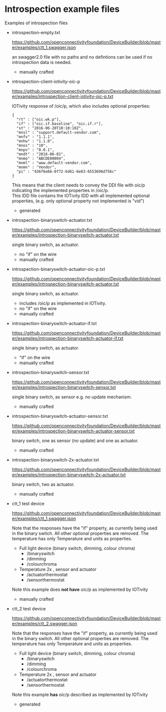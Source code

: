 # Introspection example files

Examples of introspection files


- introspection-empty.txt

  https://github.com/openconnectivityfoundation/DeviceBuilder/blob/master/examples/ctt_1.swagger.json
  
  an swagger2.0 file with no paths and no defintions
  can be used if no introspection data is needed.
  - manually crafted
  
- introspection-client-iotivity-oic-p

  https://github.com/openconnectivityfoundation/DeviceBuilder/blob/master/examples/introspection-client-iotivity-oic-p.txt

  IOTivity response of /oic/p, which also includes optional properties:

    ```
    {
      "rt" : ["oic.wk.p"],
      "if" : ["oic.if.baseline", "oic.if.r"],
      "st" : "2016-06-20T10:10:10Z",
      "mnsl" : "support.default-vendor.com",
      "mnfv" : "1.1.1",
      "mnhw" : "1.1.0",
      "mnos" : "10",
      "mnpv" : "0.0.1",
      "mndt" : "2016-06-01",
      "mnmo" : "ABCDE00004",
      "mnml" : "www.default-vendor.com",
      "mnmn" : "Vendor",
      "pi" : "436f6e66-6f72-6d61-6e63-6553696d756c"
    }
    ```   
  This means that the client needs to convey the DDI file with oic/p indicating the implemented properties in /oic/p.  
  This IDD file contains the IOTivity IDD with all implemented optional properties, (e.g. only optional property not implemented is "vid")
  - generated
  
- introspection-binaryswitch-actuator.txt

  https://github.com/openconnectivityfoundation/DeviceBuilder/blob/master/examples/introspection-binaryswitch-actuator.txt
  
  single binary switch, as actuator.
  - no "if" on the wire
  - manually crafted

    
- introspection-binaryswitch-actuator-oic-p.txt

  https://github.com/openconnectivityfoundation/DeviceBuilder/blob/master/examples/introspection-binaryswitch-actuator.txt
  
  single binary switch, as actuator.
  - includes /oic/p as implemented in IOTivity.
  - no "if" on the wire
  - manually crafted
  
- introspection-binaryswitch-actuator-if.txt

  https://github.com/openconnectivityfoundation/DeviceBuilder/blob/master/examples/introspection-binaryswitch-actuator-if.txt

  single binary switch, as actuator.
  - "if" on the wire
  - manually crafted

- introspection-binaryswitch-sensor.txt

  https://github.com/openconnectivityfoundation/DeviceBuilder/blob/master/examples/introspection-binaryswitch-sensor.txt

  single binary switch, as sensor e.g. no update mechanism. 
  - manually crafted
  
 
- introspection-binaryswitch-actuator-sensor.txt

  https://github.com/openconnectivityfoundation/DeviceBuilder/blob/master/examples/introspection-binaryswitch-actuator-sensor.txt

  binary switch, one as sensor (no update) and one as actuator.
  - manually crafted
  
- introspection-binaryswitch-2x-actuator.txt

  https://github.com/openconnectivityfoundation/DeviceBuilder/blob/master/examples/introspection-binaryswitch-2x-actuator.txt
  
  binary switch, two as actuator.
  - manually crafted
  
  
- ctt_1 test device

  https://github.com/openconnectivityfoundation/DeviceBuilder/blob/master/examples/ctt_1.swagger.json

  Note that the responses have the "if" property, as currently being used in the binary switch.
  All other optional properties are removed.
  The temperature has only Temperature and units as properties.

    - Full light device (binary switch, dimming, colour chroma)
        - /binaryswitch
        - /dimming
        - /colourchroma
    - Temperature 2x , sensor and actuator
        - /actuatorthermostat
        - /sensorthermostat
        
   Note this example does __not have__ oic/p as implemented by IOTivity
   - manually crafted


- ctt_2 test device

  https://github.com/openconnectivityfoundation/DeviceBuilder/blob/master/examples/ctt_2.swagger.json

  Note that the responses have the "if" property, as currently being used in the binary switch.
  All other optional properties are removed.
  The temperature has only Temperature and units as properties.

    - Full light device (binary switch, dimming, colour chroma)
        - /binaryswitch
        - /dimming
        - /colourchroma
    - Temperature 2x , sensor and actuator
        - /actuatorthermostat
        - /sensorthermostat
        
   Note this example __has__ oic/p described as implemented by IOTivity
   - generated


        
        
